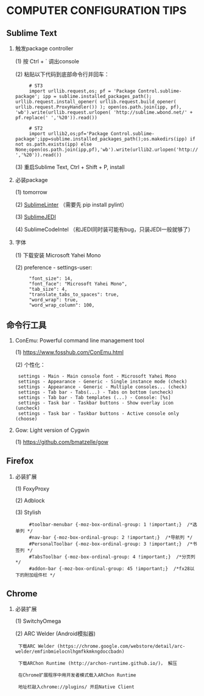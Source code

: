 COMPUTER CONFIGURATION TIPS
=============================

Sublime Text
----------------

1. 触发package controller

    (1) 按 Ctrl + ` 调出console

    (2) 粘贴以下代码到底部命令行并回车：
        
            # ST3
            import urllib.request,os; pf = 'Package Control.sublime-package'; ipp = sublime.installed_packages_path(); urllib.request.install_opener( urllib.request.build_opener( urllib.request.ProxyHandler()) ); open(os.path.join(ipp, pf), 'wb').write(urllib.request.urlopen( 'http://sublime.wbond.net/' + pf.replace(' ','%20')).read())

            # ST2
            import urllib2,os;pf='Package Control.sublime-package';ipp=sublime.installed_packages_path();os.makedirs(ipp) if not os.path.exists(ipp) else None;open(os.path.join(ipp,pf),'wb').write(urllib2.urlopen('http://sublime.wbond.net/'+pf.replace(' ','%20')).read())

    (3) 重启Sublime Text, Ctrl + Shift + P, install

2. 必装package

    (1) tomorrow

    (2) [SublimeLinter](https://github.com/SublimeLinter/SublimeLinter-for-ST2) （需要先 pip install pylint）

    (3) [SublimeJEDI](https://github.com/srusskih/SublimeJEDI)

    (4) SublimeCodeIntel （和JEDI同时装可能有bug，只装JEDI一般就够了）

3. 字体

    (1) 下载安装 Microsoft Yahei Mono

    (2) preference - settings-user:

            "font_size": 14,
            "font_face": "Microsoft Yahei Mono",
    		"tab_size": 4,
    		"translate_tabs_to_spaces": true,
            "word_wrap": true,
            "word_wrap_column": 100,


命令行工具
---------------

1. ConEmu: Powerful command line management tool

    (1) https://www.fosshub.com/ConEmu.html

	(2) 个性化：

		settings - Main - Main console font - Microsoft Yahei Mono
		settings - Appearance - Generic - Single instance mode (check)
		settings - Appearance - Generic - Multiple consoles... (check)
		settings - Tab bar - Tabs(...) - Tabs on bottom (uncheck)
		settings - Tab bar - Tab templates (...) - Console: [%s]
		settings - Task bar - Taskbar buttons - Show overlay icon (uncheck)
		settings - Task bar - Taskbar buttons - Active console only (choose)

2. Gow: Light version of Cygwin

    (1) https://github.com/bmatzelle/gow


Firefox
------------

1. 必装扩展

    (1) FoxyProxy

    (2) Adblock

    (3) Stylish

            #toolbar-menubar {-moz-box-ordinal-group: 1 !important;}  /*选单列 */
            #nav-bar {-moz-box-ordinal-group: 2 !important;}  /*导航列 */
            #PersonalToolbar {-moz-box-ordinal-group: 3 !important;}  /*书签列 */
            #TabsToolbar {-moz-box-ordinal-group: 4 !important;}  /*分页列 */
            #addon-bar {-moz-box-ordinal-group: 45 !important;}  /*fx28以下的附加组件栏 */

Chrome
-------------

1. 必装扩展
    
    (1) SwitchyOmega

    (2) ARC Welder (Android模拟器)

        下载ARC Welder (https://chrome.google.com/webstore/detail/arc-welder/emfinbmielocnlhgmfkkmkngdoccbadn)

        下载ARChon Runtime (http://archon-runtime.github.io/)， 解压

        在Chrome扩展程序中用开发者模式载入ARChon Runtime

        地址栏敲入chrome://plugins/ 开启Native Client
